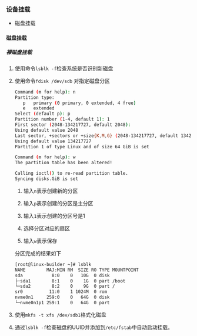 ### 设备挂载

- 磁盘挂载

#### 磁盘挂载

##### 裸磁盘挂载

1. 使用命令`lsblk -f`检查系统是否识别新磁盘

2. 使用命令`fdisk /dev/sdb` 对指定磁盘分区
   
   ```bash
   Command (m for help): n
   Partition type:
      p   primary (0 primary, 0 extended, 4 free)
      e   extended
   Select (default p): p
   Partition number (1-4, default 1): 1
   First sector (2048-134217727, default 2048):
   Using default value 2048
   Last sector, +sectors or +size{K,M,G} (2048-134217727, default 134217727):
   Using default value 134217727
   Partition 1 of type Linux and of size 64 GiB is set
   
   Command (m for help): w
   The partition table has been altered!
   
   Calling ioctl() to re-read partition table.
   Syncing disks.GiB is set
   ```
   
   1. 输入`n`表示创建新的分区
   
   2. 输入`p`表示创建的分区是主分区
   
   3. 输入`1`表示创建的分区号是1
   
   4. 选择分区对应的扇区
   
   5. 输入`w`表示保存
   
   分区完成的结果如下
   
   ```bash
   [root@linux-builder ~]# lsblk
   NAME        MAJ:MIN RM  SIZE RO TYPE MOUNTPOINT
   sda           8:0    0   10G  0 disk
   ├─sda1        8:1    0    1G  0 part /boot
   └─sda2        8:2    0    9G  0 part /
   sr0          11:0    1 1024M  0 rom
   nvme0n1     259:0    0   64G  0 disk
   └─nvme0n1p1 259:1    0   64G  0 part
   ```

3. 使用`mkfs -t xfs /dev/sdb1`格式化磁盘

4. 通过`lsblk -f`检查磁盘的UUID并添加到`/etc/fstab`中自动启动挂载。
